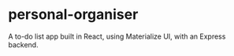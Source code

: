 # personal-organiser
A to-do list app built in React, using Materialize UI, with an Express backend.

